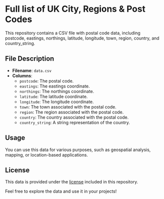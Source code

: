 # Full list of UK City, Regions & Post Codes

This repository contains a CSV file with postal code data, including postcode, eastings, northings, latitude, longitude, town, region, country, and country_string.

## File Description

- **Filename**: `data.csv`
- **Columns**:
  - `postcode`: The postal code.
  - `eastings`: The eastings coordinate.
  - `northings`: The northings coordinate.
  - `latitude`: The latitude coordinate.
  - `longitude`: The longitude coordinate.
  - `town`: The town associated with the postal code.
  - `region`: The region associated with the postal code.
  - `country`: The country associated with the postal code.
  - `country_string`: A string representation of the country.

## Usage

You can use this data for various purposes, such as geospatial analysis, mapping, or location-based applications.

## License

This data is provided under the [license](LICENSE) included in this repository.

Feel free to explore the data and use it in your projects!

